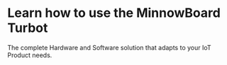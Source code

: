 # Learn how to use the **MinnowBoard Turbot**

The complete Hardware and Software solution that adapts to your IoT Product needs.

